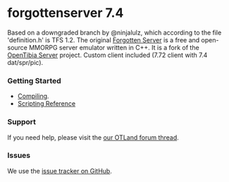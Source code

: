 forgottenserver 7.4
===============

Based on a downgraded branch by @ninjalulz, which according to the file 'definition.h' is TFS 1.2. The original [Forgotten Server](https://github.com/otland/forgottenserver/) is a free and open-source MMORPG server emulator written in C++. It is a fork of the [OpenTibia Server](https://github.com/opentibia/server) project. Custom client included (7.72 client with 7.4 dat/spr/pic).

### Getting Started 

* [Compiling](https://github.com/otland/forgottenserver/wiki/Compiling).
* [Scripting Reference](https://github.com/otland/forgottenserver/wiki/Script-Interface)

### Support

If you need help, please visit the [our OTLand forum thread](https://otland.net/threads/7-4-tfs-1-2.245320/).

### Issues

We use the [issue tracker on GitHub](https://github.com/babymannen/theforgottenserver-7.4/issues).
